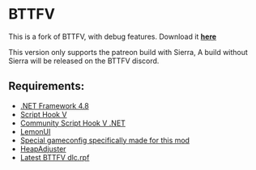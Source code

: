 # BTTFV
This is a fork of BTTFV, with debug features.
Download it [**here**](https://ci.appveyor.com/api/projects/VictorGamer072YT/backtothefuturev/artifacts/BackToTheFutureV.zip)

This version only supports the patreon build with Sierra,
A build without Sierra will be released on the BTTFV discord.
## Requirements:
- [.NET Framework 4.8](https://dotnet.microsoft.com/download/dotnet-framework/thank-you/net48-web-installer)
- [Script Hook V](https://www.dev-c.com/gtav/scripthookv/)
- [Community Script Hook V .NET](https://github.com/crosire/scripthookvdotnet)
- [LemonUI](https://github.com/justalemon/LemonUI)
- [Special gameconfig specifically made for this mod](https://cdn.discordapp.com/attachments/769717251812884490/800057303101079671/gameconfig.xml)
- [HeapAdjuster](https://www.gta5-mods.com/tools/heapadjuster)
- [Latest BTTFV dlc.rpf](https://www.youtube.com/watch?v=dQw4w9WgXcQ)
